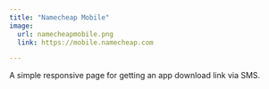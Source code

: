 ```yaml
---
title: "Namecheap Mobile"
image:
  url: namecheapmobile.png
  link: https://mobile.namecheap.com

---
```


A simple responsive page for getting an app download link via SMS.
